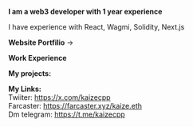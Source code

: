<b>I am a web3 developer with 1 year experience</b>

I have experience with React, Wagmi, Solidity, Next.js

<b>Website Portfilio</b> ->

<b>Work Experience</b>

<b>My projects:</b>

<b>My Links:</b><br>
Twiiter: https://x.com/kaizecpp<br>
Farcaster: https://farcaster.xyz/kaize.eth<br>
Dm telegram: https://t.me/kaizecpp<br>
